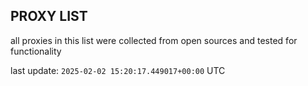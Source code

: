 ## PROXY LIST

all proxies in this list were collected from open sources and tested for functionality

last update: `2025-02-02 15:20:17.449017+00:00` UTC